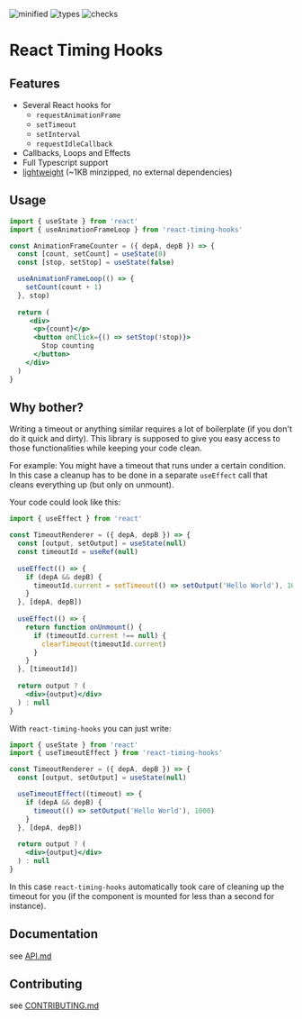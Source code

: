 ![minified](https://badgen.net/bundlephobia/minzip/react-timing-hooks)
![types](https://badgen.net/npm/types/react-timing-hooks)
![checks](https://badgen.net/github/checks/EricLambrecht/react-timing-hooks)

# React Timing Hooks

## Features

* Several React hooks for 
    * `requestAnimationFrame`
    * `setTimeout`
    * `setInterval`
    * `requestIdleCallback`
* Callbacks, Loops and Effects
* Full Typescript support  
* [lightweight](https://bundlephobia.com/result?p=react-timing-hooks) (~1KB minzipped, no external dependencies)

## Usage
   
```jsx harmony
import { useState } from 'react'
import { useAnimationFrameLoop } from 'react-timing-hooks'

const AnimationFrameCounter = ({ depA, depB }) => {
  const [count, setCount] = useState(0)
  const [stop, setStop] = useState(false)

  useAnimationFrameLoop(() => {
    setCount(count + 1)
  }, stop)
  
  return (
     <div>
      <p>{count}</p>
      <button onClick={() => setStop(!stop)}>
        Stop counting
      </button>
    </div>
  )
}
```   
   
## Why bother?

Writing a timeout or anything similar requires a lot of boilerplate (if you don't do it quick and dirty).
This library is supposed to give you easy access to those functionalities while keeping your code clean.

For example: You might have a timeout that runs under a certain condition. In this case a cleanup
has to be done in a separate `useEffect` call that cleans everything up (but only on unmount).

Your code could look like this:

```jsx harmony
import { useEffect } from 'react'

const TimeoutRenderer = ({ depA, depB }) => {
  const [output, setOutput] = useState(null)
  const timeoutId = useRef(null)
  
  useEffect(() => {
    if (depA && depB) {
      timeoutId.current = setTimeout(() => setOutput('Hello World'), 1000)
    }
  }, [depA, depB])
  
  useEffect(() => {
    return function onUnmount() {
      if (timeoutId.current !== null) {
        clearTimeout(timeoutId.current)
      }
    }
  }, [timeoutId])
    
  return output ? (
    <div>{output}</div>
  ) : null
}
```

With `react-timing-hooks` you can just write:

```jsx harmony
import { useState } from 'react'
import { useTimeoutEffect } from 'react-timing-hooks'

const TimeoutRenderer = ({ depA, depB }) => {
  const [output, setOutput] = useState(null)

  useTimeoutEffect((timeout) => {
    if (depA && depB) {
      timeout(() => setOutput('Hello World'), 1000)
    }
  }, [depA, depB])
    
  return output ? (
    <div>{output}</div>
  ) : null
}
```

In this case `react-timing-hooks` automatically took care of cleaning up the timeout for you (if the component is mounted for less than a second for instance).
   
## Documentation

see [API.md](https://github.com/EricLambrecht/react-timing-hooks/blob/master/docs/API.md)
  

## Contributing

see [CONTRIBUTING.md](https://github.com/EricLambrecht/react-timing-hooks/blob/master/CONTRIBUTING.md)
